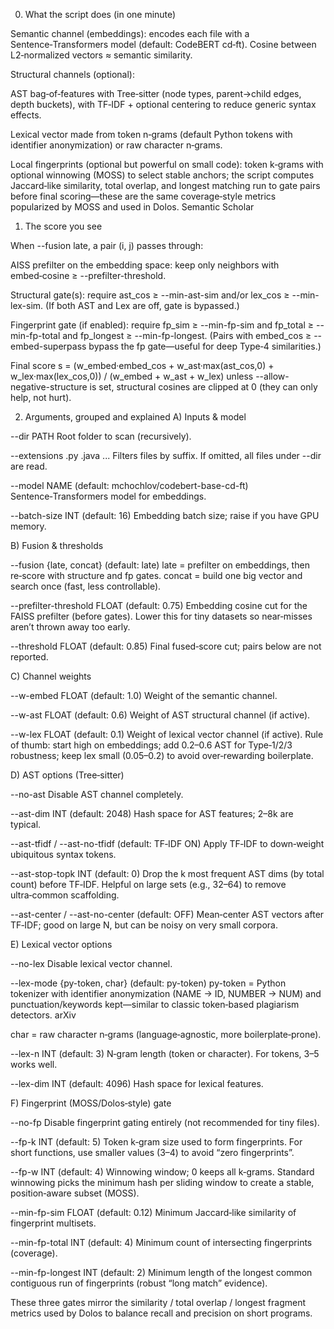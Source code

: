 0) What the script does (in one minute)

Semantic channel (embeddings): encodes each file with a Sentence‑Transformers model (default: CodeBERT cd‑ft). Cosine between L2‑normalized vectors ≈ semantic similarity.

Structural channels (optional):

AST bag‑of‑features with Tree‑sitter (node types, parent→child edges, depth buckets), with TF‑IDF + optional centering to reduce generic syntax effects.

Lexical vector made from token n‑grams (default Python tokens with identifier anonymization) or raw character n‑grams.

Local fingerprints (optional but powerful on small code): token k‑grams with optional winnowing (MOSS) to select stable anchors; the script computes Jaccard‑like similarity, total overlap, and longest matching run to gate pairs before final scoring—these are the same coverage‑style metrics popularized by MOSS and used in Dolos. 
Semantic Scholar

1) The score you see

When --fusion late, a pair (i, j) passes through:

AISS prefilter on the embedding space: keep only neighbors with embed‑cosine ≥ --prefilter-threshold.

Structural gate(s): require ast_cos ≥ --min-ast-sim and/or lex_cos ≥ --min-lex-sim. (If both AST and Lex are off, gate is bypassed.)

Fingerprint gate (if enabled): require
fp_sim ≥ --min-fp-sim and fp_total ≥ --min-fp-total and fp_longest ≥ --min-fp-longest.
(Pairs with embed_cos ≥ --embed-superpass bypass the fp gate—useful for deep Type‑4 similarities.)

Final score
s = (w_embed·embed_cos + w_ast·max(ast_cos,0) + w_lex·max(lex_cos,0)) / (w_embed + w_ast + w_lex)
unless --allow-negative-structure is set, structural cosines are clipped at 0 (they can only help, not hurt).

2) Arguments, grouped and explained
A) Inputs & model

--dir PATH
Root folder to scan (recursively).

--extensions .py .java ...
Filters files by suffix. If omitted, all files under --dir are read.

--model NAME (default: mchochlov/codebert-base-cd-ft)
Sentence‑Transformers model for embeddings.

--batch-size INT (default: 16)
Embedding batch size; raise if you have GPU memory.

B) Fusion & thresholds

--fusion {late, concat} (default: late)
late = prefilter on embeddings, then re‑score with structure and fp gates.
concat = build one big vector and search once (fast, less controllable).

--prefilter-threshold FLOAT (default: 0.75)
Embedding cosine cut for the FAISS prefilter (before gates).
Lower this for tiny datasets so near‑misses aren’t thrown away too early.

--threshold FLOAT (default: 0.85)
Final fused‑score cut; pairs below are not reported.

C) Channel weights

--w-embed FLOAT (default: 1.0)
Weight of the semantic channel.

--w-ast FLOAT (default: 0.6)
Weight of AST structural channel (if active).

--w-lex FLOAT (default: 0.1)
Weight of lexical vector channel (if active).
Rule of thumb: start high on embeddings; add 0.2–0.6 AST for Type‑1/2/3 robustness; keep lex small (0.05–0.2) to avoid over‑rewarding boilerplate.

D) AST options (Tree‑sitter)

--no-ast
Disable AST channel completely.

--ast-dim INT (default: 2048)
Hash space for AST features; 2–8k are typical.

--ast-tfidf / --ast-no-tfidf (default: TF‑IDF ON)
Apply TF‑IDF to down‑weight ubiquitous syntax tokens.

--ast-stop-topk INT (default: 0)
Drop the k most frequent AST dims (by total count) before TF‑IDF.
Helpful on large sets (e.g., 32–64) to remove ultra‑common scaffolding.

--ast-center / --ast-no-center (default: OFF)
Mean‑center AST vectors after TF‑IDF; good on large N, but can be noisy on very small corpora.

E) Lexical vector options

--no-lex
Disable lexical vector channel.

--lex-mode {py-token, char} (default: py-token)
py-token = Python tokenizer with identifier anonymization (NAME → ID, NUMBER → NUM) and punctuation/keywords kept—similar to classic token‑based plagiarism detectors. 
arXiv

char = raw character n‑grams (language‑agnostic, more boilerplate‑prone).

--lex-n INT (default: 3)
N‑gram length (token or character). For tokens, 3–5 works well.

--lex-dim INT (default: 4096)
Hash space for lexical features.

F) Fingerprint (MOSS/Dolos‑style) gate

--no-fp
Disable fingerprint gating entirely (not recommended for tiny files).

--fp-k INT (default: 5)
Token k‑gram size used to form fingerprints. For short functions, use smaller values (3–4) to avoid “zero fingerprints”.

--fp-w INT (default: 4)
Winnowing window; 0 keeps all k‑grams. Standard winnowing picks the minimum hash per sliding window to create a stable, position‑aware subset (MOSS).

--min-fp-sim FLOAT (default: 0.12)
Minimum Jaccard‑like similarity of fingerprint multisets.

--min-fp-total INT (default: 4)
Minimum count of intersecting fingerprints (coverage).

--min-fp-longest INT (default: 2)
Minimum length of the longest common contiguous run of fingerprints (robust “long match” evidence).

These three gates mirror the similarity / total overlap / longest fragment metrics used by Dolos to balance recall and precision on short programs.